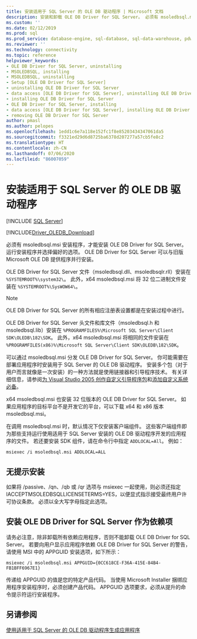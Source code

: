 ```yaml
---
title: 安装适用于 SQL Server 的 OLE DB 驱动程序 | Microsoft 文档
description: 安装和卸载 OLE DB Driver for SQL Server。 必须有 msoledbsql.msi 安装程序，才能安装 OLE DB Driver for SQL Server
ms.custom: ''
ms.date: 02/12/2019
ms.prod: sql
ms.prod_service: database-engine, sql-database, sql-data-warehouse, pdw
ms.reviewer: ''
ms.technology: connectivity
ms.topic: reference
helpviewer_keywords:
- OLE DB Driver for SQL Server, uninstalling
- MSOLEDBSQL, installing
- MSOLEDBSQL, uninstalling
- Setup [OLE DB Driver for SQL Server]
- uninstalling OLE DB Driver for SQL Server
- data access [OLE DB Driver for SQL Server], uninstalling OLE DB Driver for SQL Server
- installing OLE DB Driver for SQL Server
- OLE DB Driver for SQL Server, installing
- data access [OLE DB Driver for SQL Server], installing OLE DB Driver for SQL Server
- removing OLE DB Driver for SQL Server
author: pmasl
ms.author: pelopes
ms.openlocfilehash: 1edd1c6e7a118e152fc1f8e85203434347061da5
ms.sourcegitcommit: f3321ed29d6d8725ba6378d207277a57cb5fe8c2
ms.translationtype: HT
ms.contentlocale: zh-CN
ms.lasthandoff: 07/06/2020
ms.locfileid: "86007059"
---
```

# <a name="installing-ole-db-driver-for-sql-server"></a>安装适用于 SQL Server 的 OLE DB 驱动程序
[!INCLUDE [SQL Server](../../../includes/applies-to-version/sql-asdb-asdbmi-asa-pdw.md)]

[!INCLUDE[Driver_OLEDB_Download](../../../includes/driver_oledb_download.md)]

必须有 msoledbsql.msi 安装程序，才能安装 OLE DB Driver for SQL Server。
运行安装程序并选择偏好的选项。 OLE DB Driver for SQL Server 可以与旧版 Microsoft OLE DB 提供程序并行安装。

OLE DB Driver for SQL Server 文件（msoledbsql.dll、msoledbsqlr.rll）安装在 `%SYSTEMROOT%\system32\`。 此外，x64 msoledbsql.msi 将 32 位二进制文件安装在 `%SYSTEMROOT%\SysWOW64\`。

> [!NOTE]  
> OLE DB Driver for SQL Server 的所有相应注册表设置都是在安装过程中进行。  

OLE DB Driver for SQL Server 头文件和库文件（msoledbsql.h 和 msoledbsql.lib）安装在 `%PROGRAMFILES%\Microsoft SQL Server\Client SDK\OLEDB\182\SDK`。 此外，x64 msoledbsql.msi 将相同的文件安装在 `%PROGRAMFILES(x86)%\Microsoft SQL Server\Client SDK\OLEDB\182\SDK`。  

可以通过 msoledbsql.msi 分发 OLE DB Driver for SQL Server。 你可能需要在部署应用程序时安装用于 SQL Server 的 OLE DB 驱动程序。 安装多个包（对于用户而言就像是一次安装）的一种方法就是使用链接器和引导程序技术。 有关详细信息，请参阅[为 Visual Studio 2005 创作自定义引导程序包](https://go.microsoft.com/fwlink/?LinkId=115667)和[添加自定义系统必备](https://go.microsoft.com/fwlink/?LinkId=115668)。  
  
x64 msoledbsql.msi 也安装 32 位版本的 OLE DB Driver for SQL Server。 如果应用程序的目标平台不是开发它的平台，可以下载 x64 和 x86 版本 msoledbsql.msi。

在调用 msoledbsql.msi 时，默认情况下仅安装客户端组件。 这些客户端组件即为那些支持运行使用适用于 SQL Server 安装的 OLE DB 驱动程序开发的应用程序的文件。 若还要安装 SDK 组件，请在命令行中指定 `ADDLOCAL=All`。 例如：  

`msiexec /i msoledbsql.msi ADDLOCAL=ALL`  

## <a name="silent-install"></a>无提示安装  
 如果将 /passive、/qn、/qb 或 /qr 选项与 msiexec 一起使用，则必须还指定 IACCEPTMSOLEDBSQLLICENSETERMS=YES，以便显式指示接受最终用户许可协议条款。 必须以全大写字母指定此选项。  

## <a name="installing-ole-db-driver-for-sql-server-as-a-dependency"></a>安装 OLE DB Driver for SQL Server 作为依赖项  
请务必注意，除非卸载所有依赖应用程序，否则不能卸载 OLE DB Driver for SQL Server。 若要向用户显示应用程序依赖 OLE DB Driver for SQL Server 的警告，请使用 MSI 中的 APPGUID 安装选项，如下所示：  

 `msiexec /i msoledbsql.msi APPGUID={0CC618CE-F36A-415E-84B4-FB1BFF6967E1}`  

传递给 APPGUID 的值是您的特定产品代码。 当使用 Microsoft Installer 捆绑应用程序安装程序时，必须创建产品代码。
APPGUID 选项要求，必须从提升的命令提示符运行安装程序。

## <a name="see-also"></a>另请参阅  
 [使用适用于 SQL Server 的 OLE DB 驱动程序生成应用程序](../../oledb/applications/building-applications-with-oledb-driver-for-sql-server.md)   
